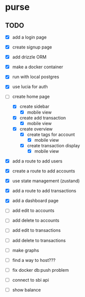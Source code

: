 # purse

## TODO

- [x] add a login page
- [x] create signup page
- [x] add drizzle ORM
- [x] make a docker container
- [x] run with local postgres
- [x] use lucia for auth
- [ ] create home page
  - [x] create sidebar
    - [x] mobile view
  - [x] create add transaction
    - [x] mobile view
  - [x] create overview
    - [x] create tags for account
      - [x] mobile view
    - [x] create transaction display
      - [x] mobile view
- [x] add a route to add users
- [x] create a route to add accounts
- [x] use state management (zustand)
- [x] add a route to add transactions
- [x] add a dashboard page
- [ ] add edit to accounts
- [ ] add delete to accounts
- [ ] add edit to transactions
- [ ] add delete to transactions
- [ ] make graphs
- [ ] find a way to host???

- [ ] fix docker db:push problem
- [ ] connect to sbi api
- [ ] show balance

